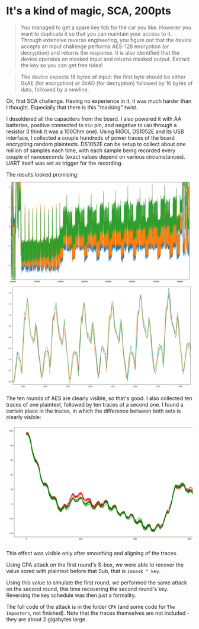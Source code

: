 # It's a kind of magic, SCA, 200pts

> You managed to get a spare key fob for the car you like. However you want to duplicate it so that you can maintain your access to it. Through extensive reverse engineering, you figure out that the device accepts an input challenge performs AES-128 encryption (or decryption) and returns the response. It is also identified that the device operates on masked input and returns masked output. Extract the key so you can get free rides!

> The device expects 18 bytes of input: the first byte should be either 0xAE (for encryption) or 0xAD (for decryption) followed by 16 bytes of data, followed by a newline.

Ok, first SCA challenge. Having no experience in it, it was much harder
than I thought. Especially that there is this "masking" twist.

I desoldered all the capacitors from the board. I also powered it with
AA batteries, positive connected to `Vin` pin, and negative to `GND`
through a resistor (I think it was a 100Ohm one). Using RIGOL DS1052E
and its USB interface, I collected a couple hundreds of power traces
of the board encrypting random plaintexts. DS1052E can be setup
to collect about one million of samples each time, with each sample
being recorded every couple of nanoseconds (exact values depend
on various circumstances). UART itself was set as trigger for the
recording.

The results looked promising:
![sca1](sca1.png) 
![sca2](sca2.png) 

The ten rounds of AES are clearly visible, so that's good.
I also collected ten traces of one plaintext, followed by ten traces of 
a second one. I found a certain place in the traces, in which
the difference between both sets is clearly visible:

![sca3](sca3.png) 

This effect was visible only after smoothing and aligning of the traces.

Using CPA attack on the first round's S-box, we were able to recover
the value xored with plaintext before that Sub, that is `inmask ^ key`.

Using this value to simulate the first round, we performed the same
attack on the second round, this time recovering the second round's
key. Reversing the key schedule was then just a formality.

The full code of the attack is in the folder `CPA` (and some code 
for `The Imposters`, not finished). Note that the traces
themselves are not included - they are about 2 gigabytes large.
